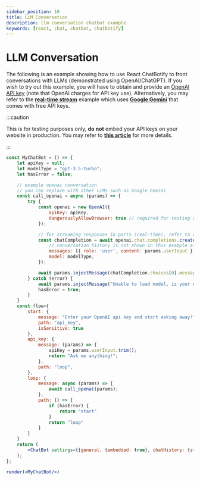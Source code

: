 ```yaml
---
sidebar_position: 10
title: LLM Conversation
description: llm conversation chatbot example
keywords: [react, chat, chatbot, chatbotify]
---
```


# LLM Conversation

The following is an example showing how to use React ChatBotify to front conversations with LLMs (demonstrated using OpenAI/ChatGPT). If you wish to try out this example, you will have to obtain and provide an [OpenAI API key](https://platform.openai.com/docs/introduction) (note that OpenAI charges for API key use). Alternatively, you may refer to the [**real-time stream**](/docs/examples/real_time_stream) example which uses [**Google Gemini**](https://ai.google.dev/) that comes with free API keys.

:::caution

This is for testing purposes only, **do not** embed your API keys on your website in production. You may refer to [**this article**](https://tjtanjin.medium.com/how-to-build-and-integrate-a-react-chatbot-with-llms-a-react-chatbotify-guide-part-4-b40cd59fd6e6) for more details.

:::

```jsx live noInline title=MyChatBot.js
const MyChatBot = () => {
	let apiKey = null;
	let modelType = "gpt-3.5-turbo";
	let hasError = false;

	// example openai conversation
	// you can replace with other LLMs such as Google Gemini
	const call_openai = async (params) => {
		try {
			const openai = new OpenAI({
				apiKey: apiKey,
				dangerouslyAllowBrowser: true // required for testing on browser side, not recommended
			});

			// for streaming responses in parts (real-time), refer to real-time stream example
			const chatCompletion = await openai.chat.completions.create({
				// conversation history is not shown in this example as message length is kept to 1
				messages: [{ role: 'user', content: params.userInput }],
				model: modelType,
			});

			await params.injectMessage(chatCompletion.choices[0].message.content);
		} catch (error) {
			await params.injectMessage("Unable to load model, is your API Key valid?");
			hasError = true;
		}
	}
	const flow={
		start: {
			message: "Enter your OpenAI api key and start asking away!",
			path: "api_key",
			isSensitive: true
		},
		api_key: {
			message: (params) => {
				apiKey = params.userInput.trim();
				return "Ask me anything!";
			},
			path: "loop",
		},
		loop: {
			message: async (params) => {
				await call_openai(params);
			},
			path: () => {
				if (hasError) {
					return "start"
				}
				return "loop"
			}
		}
	}
	return (
		<ChatBot settings={{general: {embedded: true}, chatHistory: {storageKey: "example_llm_conversation"}}} flow={flow}/>
	);
};

render(<MyChatBot/>)
```